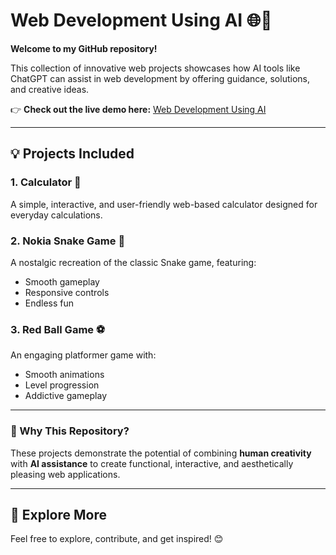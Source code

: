 # Web Development Using AI 🌐🤖  
**Welcome to my GitHub repository!**  

This collection of innovative web projects showcases how AI tools like ChatGPT can assist in web development by offering guidance, solutions, and creative ideas.  

👉 **Check out the live demo here:** [Web Development Using AI](https://krishmeghapara.github.io/Web-Dev_Using_AI/)  

---

## 💡 Projects Included  

### 1. **Calculator** 🧮  
A simple, interactive, and user-friendly web-based calculator designed for everyday calculations.  

### 2. **Nokia Snake Game** 🐍  
A nostalgic recreation of the classic Snake game, featuring:  
- Smooth gameplay  
- Responsive controls  
- Endless fun  

### 3. **Red Ball Game** ⚽  
An engaging platformer game with:  
- Smooth animations  
- Level progression  
- Addictive gameplay  

---

### 🌟 Why This Repository?  
These projects demonstrate the potential of combining **human creativity** with **AI assistance** to create functional, interactive, and aesthetically pleasing web applications.  

---

## 🔗 Explore More  
Feel free to explore, contribute, and get inspired! 😊  
